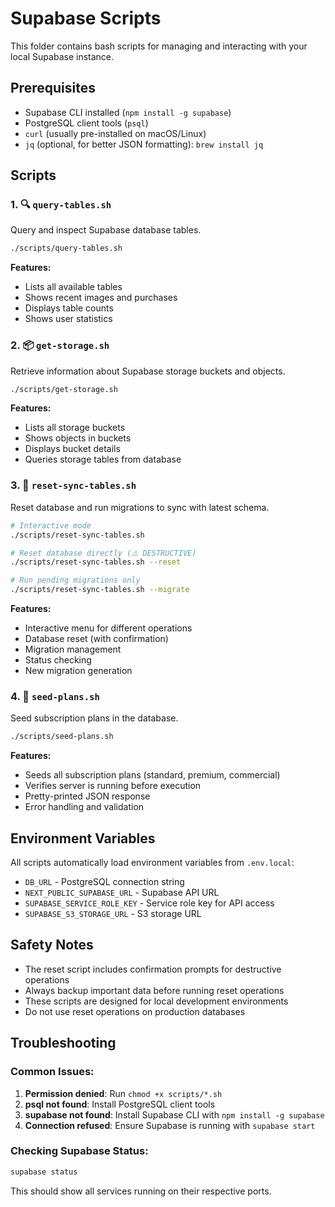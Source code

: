 # Supabase Scripts

This folder contains bash scripts for managing and interacting with your local Supabase instance.

## Prerequisites

- Supabase CLI installed (`npm install -g supabase`)
- PostgreSQL client tools (`psql`)
- `curl` (usually pre-installed on macOS/Linux)
- `jq` (optional, for better JSON formatting): `brew install jq`

## Scripts

### 1. 🔍 `query-tables.sh`

Query and inspect Supabase database tables.

```bash
./scripts/query-tables.sh
```

**Features:**

- Lists all available tables
- Shows recent images and purchases
- Displays table counts
- Shows user statistics

### 2. 📦 `get-storage.sh`

Retrieve information about Supabase storage buckets and objects.

```bash
./scripts/get-storage.sh
```

**Features:**

- Lists all storage buckets
- Shows objects in buckets
- Displays bucket details
- Queries storage tables from database

### 3. 🔄 `reset-sync-tables.sh`

Reset database and run migrations to sync with latest schema.

```bash
# Interactive mode
./scripts/reset-sync-tables.sh

# Reset database directly (⚠️ DESTRUCTIVE)
./scripts/reset-sync-tables.sh --reset

# Run pending migrations only
./scripts/reset-sync-tables.sh --migrate
```

**Features:**

- Interactive menu for different operations
- Database reset (with confirmation)
- Migration management
- Status checking
- New migration generation

### 4. 🌱 `seed-plans.sh`

Seed subscription plans in the database.

```bash
./scripts/seed-plans.sh
```

**Features:**

- Seeds all subscription plans (standard, premium, commercial)
- Verifies server is running before execution
- Pretty-printed JSON response
- Error handling and validation

## Environment Variables

All scripts automatically load environment variables from `.env.local`:

- `DB_URL` - PostgreSQL connection string
- `NEXT_PUBLIC_SUPABASE_URL` - Supabase API URL
- `SUPABASE_SERVICE_ROLE_KEY` - Service role key for API access
- `SUPABASE_S3_STORAGE_URL` - S3 storage URL

## Safety Notes

- The reset script includes confirmation prompts for destructive operations
- Always backup important data before running reset operations
- These scripts are designed for local development environments
- Do not use reset operations on production databases

## Troubleshooting

### Common Issues:

1. **Permission denied**: Run `chmod +x scripts/*.sh`
2. **psql not found**: Install PostgreSQL client tools
3. **supabase not found**: Install Supabase CLI with `npm install -g supabase`
4. **Connection refused**: Ensure Supabase is running with `supabase start`

### Checking Supabase Status:

```bash
supabase status
```

This should show all services running on their respective ports.
